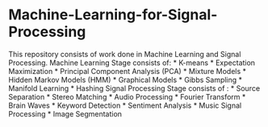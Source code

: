 # Machine-Learning-for-Signal-Processing
This repository consists of work done in Machine Learning and Signal Processing.  Machine Learning Stage consists of: * K-means * Expectation Maximization * Principal Component Analysis (PCA) * Mixture Models * Hidden Markov Models (HMM) * Graphical Models * Gibbs Sampling * Manifold Learning * Hashing   Signal Processing Stage consists of : * Source Separation * Stereo Matching * Audio Processing * Fourier Transform * Brain Waves * Keyword Detection * Sentiment Analysis * Music Signal Processing * Image Segmentation
